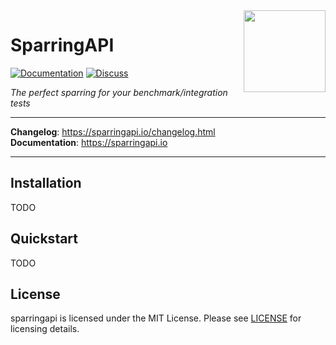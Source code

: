 <img src="https://i.picsum.photos/id/912/200/200.jpg?hmac=tYYyMFni6bya5yEVkwmmFekjWGedHVByLtPI5q1lcyw" align="right" width="131" />

# SparringAPI

[![Documentation](https://img.shields.io/badge/doc-latest-brightgreen.svg)](http://google.com)
[![Discuss](https://img.shields.io/badge/discuss-online-orange.svg)]()

*The perfect sparring for your benchmark/integration tests*

<hr/>

**Changelog**: https://sparringapi.io/changelog.html <br/>
**Documentation**: https://sparringapi.io <br/>

<hr/>


## Installation

TODO

## Quickstart

TODO

## License

sparringapi is licensed under the MIT License.  Please see [LICENSE] for licensing details.


[LICENSE]: https://github.com/dnmellen/sparringapi/blob/master/LICENSE

